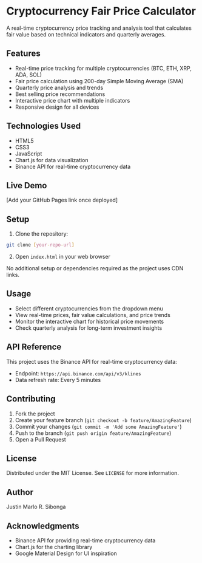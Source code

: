 # Cryptocurrency Fair Price Calculator

A real-time cryptocurrency price tracking and analysis tool that calculates fair value based on technical indicators and quarterly averages.

## Features

- Real-time price tracking for multiple cryptocurrencies (BTC, ETH, XRP, ADA, SOL)
- Fair price calculation using 200-day Simple Moving Average (SMA)
- Quarterly price analysis and trends
- Best selling price recommendations
- Interactive price chart with multiple indicators
- Responsive design for all devices

## Technologies Used

- HTML5
- CSS3
- JavaScript
- Chart.js for data visualization
- Binance API for real-time cryptocurrency data

## Live Demo

[Add your GitHub Pages link once deployed]

## Setup

1. Clone the repository:
```bash
git clone [your-repo-url]
```

2. Open `index.html` in your web browser

No additional setup or dependencies required as the project uses CDN links.

## Usage

- Select different cryptocurrencies from the dropdown menu
- View real-time prices, fair value calculations, and price trends
- Monitor the interactive chart for historical price movements
- Check quarterly analysis for long-term investment insights

## API Reference

This project uses the Binance API for real-time cryptocurrency data:
- Endpoint: `https://api.binance.com/api/v3/klines`
- Data refresh rate: Every 5 minutes

## Contributing

1. Fork the project
2. Create your feature branch (`git checkout -b feature/AmazingFeature`)
3. Commit your changes (`git commit -m 'Add some AmazingFeature'`)
4. Push to the branch (`git push origin feature/AmazingFeature`)
5. Open a Pull Request

## License

Distributed under the MIT License. See `LICENSE` for more information.

## Author

Justin Marlo R. Sibonga

## Acknowledgments

- Binance API for providing real-time cryptocurrency data
- Chart.js for the charting library
- Google Material Design for UI inspiration 